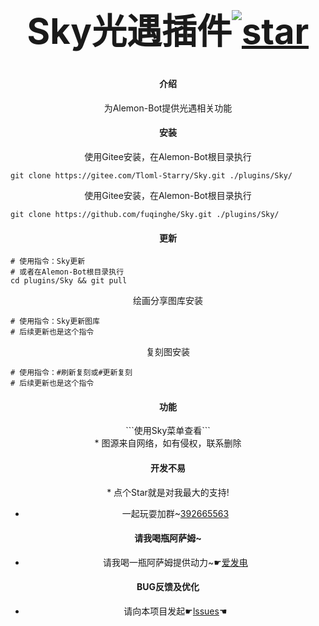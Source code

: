 # ﻿<div align="center"><h1 align="center">Sky光遇插件<a href='https://gitee.com/Tloml-Starry/Sky/stargazers'><img src='https://gitee.com/Tloml-Starry/Sky/badge/star.svg?theme=dark' alt='star'></img></a></h1></div>

#### <div align="center">介绍</div>
<div align="center">为Alemon-Bot提供光遇相关功能</div>

#### <div align="center">安装</div>
<div align="center">使用Gitee安装，在Alemon-Bot根目录执行</div>

```
git clone https://gitee.com/Tloml-Starry/Sky.git ./plugins/Sky/
```
<div align="center">使用Gitee安装，在Alemon-Bot根目录执行</div>

```
git clone https://github.com/fuqinghe/Sky.git ./plugins/Sky/
```
#### <div align="center">更新</div>

```
# 使用指令：Sky更新
# 或者在Alemon-Bot根目录执行
cd plugins/Sky && git pull
```
<div align="center">绘画分享图库安装</div>

```
# 使用指令：Sky更新图库
# 后续更新也是这个指令
```
<div align="center">复刻图安装</div>

```
# 使用指令：#刷新复刻或#更新复刻
# 后续更新也是这个指令
```

#### <div align="center">功能</div>
<div align="center">```使用Sky菜单查看```</div>

<div align="center"> * 图源来自网络，如有侵权，联系删除</div>

<div align="center">

#### 开发不易

</div>

<div align="center"> * 点个Star就是对我最大的支持!</div>
<div align="center">

 * 一起玩耍加群~[392665563](https://jq.qq.com/?_wv=1027&k=VQAEpAlH)

</div>

<div align="center">

#### 请我喝瓶阿萨姆~

</div>

<div align="center">

 * 请我喝一瓶阿萨姆提供动力~☛[爱发电](https://afdian.net/a/Tloml-Starry)

</div>

<div align="center">

#### BUG反馈及优化

</div>

<div align="center">

 * 请向本项目发起☛[lssues](https://gitee.com/Tloml-Starry/Sky/issues)☚

</div>
